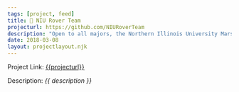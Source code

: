 ```yaml
---
tags: [project, feed]
title: 🤖 NIU Rover Team
projecturl: https://github.com/NIURoverTeam
description: "Open to all majors, the Northern Illinois University Mars Rover Team is a student organization in NIU's College of Engineering and Engineering Technology. The team offers students the opportunity to learn about the design, fabrication, and integration of mechanical, electrical, and computer systems - key aspects of the rover's operation. All of these components come together to perform scientific tasks such as analyzing soil samples for life. The team competes in the University Rover Challenge, held each year in May."
date: 2018-03-08
layout: projectlayout.njk
---
```


Project Link: [{{projecturl}}]({{projecturl}})

Description: _{{ description }}_
